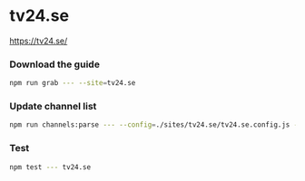 # tv24.se

https://tv24.se/

### Download the guide

```sh
npm run grab --- --site=tv24.se
```

### Update channel list

```sh
npm run channels:parse --- --config=./sites/tv24.se/tv24.se.config.js --output=./sites/tv24.se/tv24.se.channels.xml
```

### Test

```sh
npm test --- tv24.se
```

